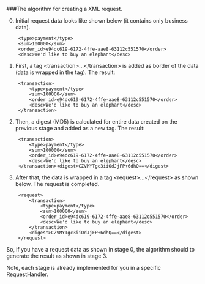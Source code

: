 ###The algorithm for creating a XML request.

0. Initial request data looks like shown below (it contains only business data).

    <!-- language : xml -->
        <type>payment</type>
        <sum>100000</sum>
        <order_id>e94dc619-6172-4ffe-aae8-63112c551570</order>
        <desc>We'd like to buy an elephant</desc>

1. First, a tag \<transaction>...\</transaction> is added as border of the data (data is wrapped in the tag). The result:

    <!-- language : xml -->
        <transaction>
            <type>payment</type>
            <sum>100000</sum>
            <order_id>e94dc619-6172-4ffe-aae8-63112c551570</order>
            <desc>We'd like to buy an elephant</desc>
        </transaction>

2. Then, a digest (MD5) is calculated for entire data created on the previous stage and added as a new tag. The result:

    <!-- language : xml -->
        <transaction>
            <type>payment</type>
            <sum>100000</sum>
            <order_id>e94dc619-6172-4ffe-aae8-63112c551570</order>
            <desc>We'd like to buy an elephant</desc>
        </transaction><digest>CZVMYTgc3iiOdJjFP+6dhQ==</digest>

3. After that, the data is wrapped in a tag \<request>...\</request> as shown below. The request is completed.

    <!-- language : xml -->
        <request>
            <transaction>
                <type>payment</type>
                <sum>100000</sum>
                <order_id>e94dc619-6172-4ffe-aae8-63112c551570</order>
                <desc>We'd like to buy an elephant</desc>
            </transaction>
            <digest>CZVMYTgc3iiOdJjFP+6dhQ==</digest>
        </request>

So, if you have a request data as shown in stage 0, the algorithm should to generate the result as shown in stage 3.

Note, each stage is already implemented for you in a specific RequestHandler.